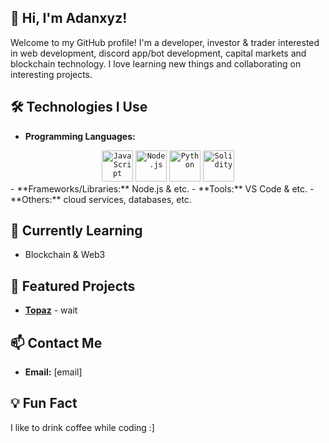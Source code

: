 ## 👋 Hi, I'm Adanxyz!
Welcome to my GitHub profile! I'm a developer, investor & trader interested in web development, discord app/bot development, capital markets and blockchain technology. I love learning new things and collaborating on interesting projects.

## 🛠️ Technologies I Use
- **Programming Languages:**
<div align="center">
	<code><img width="50" src="https://raw.githubusercontent.com/marwin1991/profile-technology-icons/refs/heads/main/icons/javascript.png" alt="JavaScript" title="JavaScript"/></code>
	<code><img width="50" src="https://raw.githubusercontent.com/marwin1991/profile-technology-icons/refs/heads/main/icons/node_js.png" alt="Node.js" title="Node.js"/></code>
	<code><img width="50" src="https://raw.githubusercontent.com/marwin1991/profile-technology-icons/refs/heads/main/icons/python.png" alt="Python" title="Python"/></code>
	<code><img width="50" src="https://raw.githubusercontent.com/marwin1991/profile-technology-icons/refs/heads/main/icons/solidity.png" alt="Solidity" title="Solidity"/></code>
</div>
- **Frameworks/Libraries:** Node.js & etc.
- **Tools:**
VS Code & etc.
- **Others:**
cloud services, databases, etc.

## 🌱 Currently Learning
- Blockchain & Web3

## 📂 Featured Projects
- **[Topaz](https://github.com/Adan-xyz/Topaz)** - wait

## 📫 Contact Me
- **Email:** [email]

## 💡 Fun Fact
I like to drink coffee while coding :]
